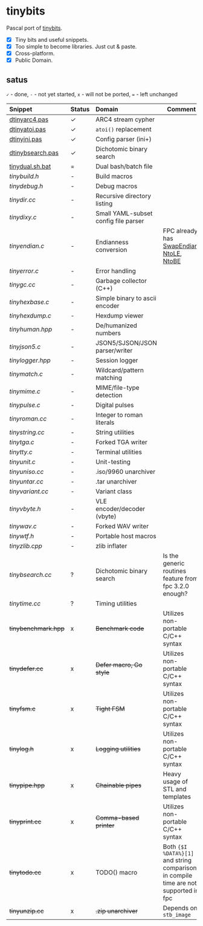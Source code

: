 # tinybits
Pascal port of [tinybits](https://github.com/r-lyeh/tinybits).

- [x] Tiny bits and useful snippets.
- [x] Too simple to become libraries. Just cut & paste.
- [x] Cross-platform.
- [x] Public Domain.

## satus

`✓` - done, `-` - not yet started, `x` - will not be ported, `=` - left unchanged

|Snippet|Status|Domain|Comment|
|:------|:-----|:-----|-------|
|[dtinyarc4.pas](dtinyarc4.pas)|✓|ARC4 stream cypher||
|[dtinyatoi.pas](dtinyatoi.pas)|✓|`atoi()` replacement||
|[dtinyini.pas](dtinyini.pas)|✓|Config parser (ini+)||
|[dtinybsearch.pas](dtinybsearch.pas)|✓|Dichotomic binary search||
|[tinydual.sh.bat](tinydual.sh.bat)|=|Dual bash/batch file||
|_tinybuild.h_|-|Build macros||
|_tinydebug.h_|-|Debug macros||
|_tinydir.cc_|-|Recursive directory listing||
|_tinydixy.c_|-|Small YAML-subset config file parser||
|_tinyendian.c_|-|Endianness conversion|FPC already has [SwapEndian](https://www.freepascal.org/docs-html/rtl/system/swapendian.html), [NtoLE](https://www.freepascal.org/docs-html/rtl/system/ntole.html), [NtoBE](https://www.freepascal.org/docs-html/rtl/system/ntobe.html)|
|_tinyerror.c_|-|Error handling||
|_tinygc.cc_|-|Garbage collector (C++)||
|_tinyhexbase.c_|-|Simple binary to ascii encoder||
|_tinyhexdump.c_|-|Hexdump viewer||
|_tinyhuman.hpp_|-|De/humanized numbers||
|_tinyjson5.c_|-|JSON5/SJSON/JSON parser/writer||
|_tinylogger.hpp_|-|Session logger||
|_tinymatch.c_|-|Wildcard/pattern matching||
|_tinymime.c_|-|MIME/file-type detection||
|_tinypulse.c_|-|Digital pulses||
|_tinyroman.cc_|-|Integer to roman literals||
|_tinystring.cc_|-|String utilities||
|_tinytga.c_|-|Forked TGA writer||
|_tinytty.c_|-|Terminal utilities||
|_tinyunit.c_|-|Unit-testing||
|_tinyuniso.cc_|-|.iso/9960 unarchiver||
|_tinyuntar.cc_|-|.tar unarchiver||
|_tinyvariant.cc_|-|Variant class||
|_tinyvbyte.h_|-|VLE encoder/decoder (vbyte)||
|_tinywav.c_|-|Forked WAV writer||
|_tinywtf.h_|-|Portable host macros||
|_tinyzlib.cpp_|-|zlib inflater||
|_tinybsearch.cc_|?|Dichotomic binary search|Is the generic routines feature from fpc 3.2.0 enough?|
|_tinytime.cc_|?|Timing utilities||
|~~tinybenchmark.hpp~~|x|~~Benchmark code~~|Utilizes non-portable C/C++ syntax|
|~~tinydefer.cc~~|x|~~Defer macro, Go style~~|Utilizes non-portable C/C++ syntax|
|~~tinyfsm.c~~|x|~~Tight FSM~~|Utilizes non-portable C/C++ syntax|
|~~tinylog.h~~|x|~~Logging utilities~~|Utilizes non-portable C/C++ syntax|
|~~tinypipe.hpp~~|x|~~Chainable pipes~~|Heavy usage of STL and templates|
|~~tinyprint.cc~~|x|~~Comma-based printer~~|Utilizes non-portable C/C++ syntax|
|~~tinytodo.cc~~|x|TODO() macro|Both `{$I %DATA%}[1]` and string comparison in compile time are not supported in fpc|
|~~tinyunzip.cc~~|x|~~.zip unarchiver~~|Depends on `stb_image`|
